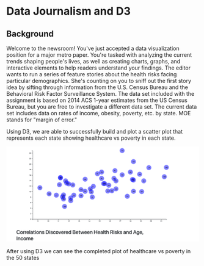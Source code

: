 # Data Journalism and D3

## Background
Welcome to the newsroom! You've just accepted a data visualization position for a major metro paper. You're tasked with analyzing the current trends shaping people's lives, as well as creating charts, graphs, and interactive elements to help readers understand your findings.
The editor wants to run a series of feature stories about the health risks facing particular demographics. She's counting on you to sniff out the first story idea by sifting through information from the U.S. Census Bureau and the Behavioral Risk Factor Surveillance System.
The data set included with the assignment is based on 2014 ACS 1-year estimates from the US Census Bureau, but you are free to investigate a different data set. The current data set includes data on rates of income, obesity, poverty, etc. by state. MOE stands for "margin of error."


Using D3, we are able to successfully build and plot a scatter plot that represents each state showing healthcare vs poverty in each state. 

![Alt text](/D3_Challenge/ss.png?raw=true "D3 Times")

After using D3 we can see the completed plot of healthcare vs poverty in the 50 states
